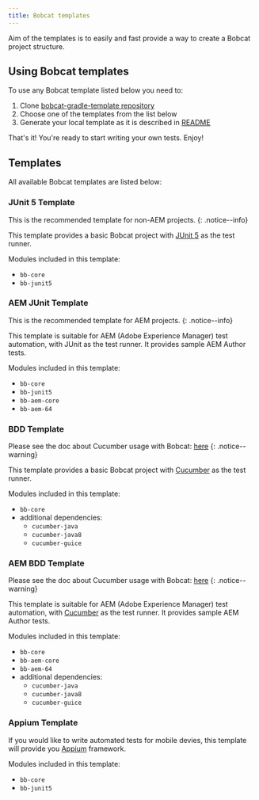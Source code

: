 ```yaml
---
title: Bobcat templates
---
```


Aim of the templates is to easily and fast provide a way to create a Bobcat project structure.

## Using Bobcat templates

To use any Bobcat template listed below you need to:

1. Clone [bobcat-gradle-template repository](https://github.com/wttech/bobcat-gradle-template)
2. Choose one of the templates from the list below
3. Generate your local template as it is described in [README](https://github.com/wttech/bobcat-gradle-template/blob/master/README.md)

That's it! You're ready to start writing your own tests. Enjoy!

## Templates

All available Bobcat templates are listed below:

### JUnit 5 Template
This is the recommended template for non-AEM projects. 
{: .notice--info}

This template provides a basic Bobcat project with [JUnit 5](https://junit.org/junit5/) as the test runner.

Modules included in this template:
  - `bb-core`
  - `bb-junit5`

### AEM JUnit Template
This is the recommended template for AEM projects.
{: .notice--info}

This template is suitable for AEM (Adobe Experience Manager) test automation, with JUnit as the test runner. It provides sample AEM Author tests.

Modules included in this template:
  - `bb-core`
  - `bb-junit5`
  - `bb-aem-core`
  - `bb-aem-64`

### BDD Template
Please see the doc about Cucumber usage with Bobcat: [here]({{site.baseurl}}/docs/cucumber/) 
{: .notice--warning}

This template provides a basic Bobcat project with [Cucumber](https://docs.cucumber.io/) as the test runner.
 
Modules included in this template:
  - `bb-core`
  - additional dependencies:
    - `cucumber-java`
    - `cucumber-java8`
    - `cucumber-guice`

### AEM BDD Template
Please see the doc about Cucumber usage with Bobcat: [here]({{site.baseurl}}/docs/cucumber/) 
{: .notice--warning}

This template is suitable for AEM (Adobe Experience Manager) test automation, with [Cucumber](https://docs.cucumber.io/) as the test runner. It provides sample AEM Author tests.

Modules included in this template:
  - `bb-core`
  - `bb-aem-core`
  - `bb-aem-64`
  - additional dependencies:
    - `cucumber-java`
    - `cucumber-java8`
    - `cucumber-guice`

### Appium Template

If you would like to write automated tests for mobile devies, this template will provide you [Appium](http://appium.io/) framework.

Modules included in this template:
  - `bb-core`
  - `bb-junit5`
